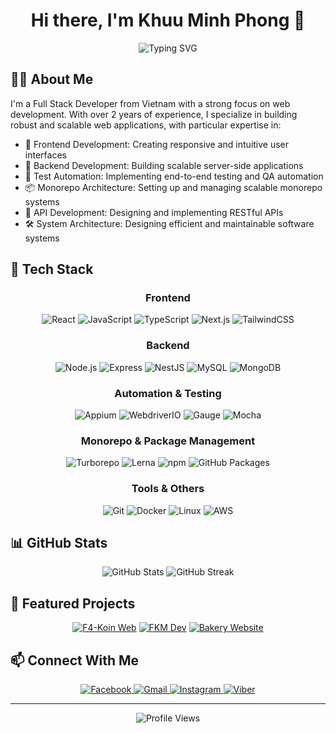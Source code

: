 <h1 align="center">Hi there, I'm Khuu Minh Phong 👋</h1>

<div align="center">
  <img src="https://readme-typing-svg.demolab.com?font=Fira+Code&weight=600&size=22&pause=1000&color=6AD7F7&center=true&vCenter=true&width=435&lines=Full+Stack+Developer;Frontend+Specialist;Backend+Engineer" alt="Typing SVG" />
</div>

## 👨‍💻 About Me

I'm a Full Stack Developer from Vietnam with a strong focus on web development. With over 2 years of experience, I specialize in building robust and scalable web applications, with particular expertise in:

- 🎨 Frontend Development: Creating responsive and intuitive user interfaces
- 🔧 Backend Development: Building scalable server-side applications
- 🤖 Test Automation: Implementing end-to-end testing and QA automation
- 📦 Monorepo Architecture: Setting up and managing scalable monorepo systems
- 🔐 API Development: Designing and implementing RESTful APIs
- 🛠️ System Architecture: Designing efficient and maintainable software systems

## 🚀 Tech Stack

<div align="center">

### Frontend

![React](https://img.shields.io/badge/-React-61DAFB?style=for-the-badge&logo=react&logoColor=black)
![JavaScript](https://img.shields.io/badge/-JavaScript-F7DF1E?style=for-the-badge&logo=javascript&logoColor=black)
![TypeScript](https://img.shields.io/badge/-TypeScript-3178C6?style=for-the-badge&logo=typescript&logoColor=white)
![Next.js](https://img.shields.io/badge/-Next.js-000000?style=for-the-badge&logo=next.js&logoColor=white)
![TailwindCSS](https://img.shields.io/badge/-TailwindCSS-38B2AC?style=for-the-badge&logo=tailwind-css&logoColor=white)

### Backend

![Node.js](https://img.shields.io/badge/-Node.js-339933?style=for-the-badge&logo=node.js&logoColor=white)
![Express](https://img.shields.io/badge/-Express-000000?style=for-the-badge&logo=express&logoColor=white)
![NestJS](https://img.shields.io/badge/-NestJS-E0234E?style=for-the-badge&logo=nestjs&logoColor=white)
![MySQL](https://img.shields.io/badge/-MySQL-4479A1?style=for-the-badge&logo=mysql&logoColor=white)
![MongoDB](https://img.shields.io/badge/-MongoDB-47A248?style=for-the-badge&logo=mongodb&logoColor=white)

### Automation & Testing

![Appium](https://img.shields.io/badge/-Appium-662D91?style=for-the-badge&logo=appium&logoColor=white)
![WebdriverIO](https://img.shields.io/badge/-WebdriverIO-EA5906?style=for-the-badge&logo=webdriverio&logoColor=white)
![Gauge](https://img.shields.io/badge/-Gauge-1B1F23?style=for-the-badge&logo=gauge&logoColor=white)
![Mocha](https://img.shields.io/badge/-Mocha-8D6748?style=for-the-badge&logo=mocha&logoColor=white)

### Monorepo & Package Management

![Turborepo](https://img.shields.io/badge/-Turborepo-000000?style=for-the-badge&logo=turborepo&logoColor=white)
![Lerna](https://img.shields.io/badge/-Lerna-9333EA?style=for-the-badge&logo=lerna&logoColor=white)
![npm](https://img.shields.io/badge/-npm-CB3837?style=for-the-badge&logo=npm&logoColor=white)
![GitHub Packages](https://img.shields.io/badge/-GitHub_Packages-181717?style=for-the-badge&logo=github&logoColor=white)

### Tools & Others

![Git](https://img.shields.io/badge/-Git-F05032?style=for-the-badge&logo=git&logoColor=white)
![Docker](https://img.shields.io/badge/-Docker-2496ED?style=for-the-badge&logo=docker&logoColor=white)
![Linux](https://img.shields.io/badge/-Linux-FCC624?style=for-the-badge&logo=linux&logoColor=black)
![AWS](https://img.shields.io/badge/-AWS-232F3E?style=for-the-badge&logo=amazon-aws&logoColor=white)

</div>

## 📊 GitHub Stats

<div align="center">
  <img src="https://github-readme-stats.vercel.app/api?username=phongkhuu115&show_icons=true&theme=tokyonight" alt="GitHub Stats" />
  <img src="https://github-readme-streak-stats.herokuapp.com/?user=phongkhuu115&theme=tokyonight" alt="GitHub Streak" />
</div>

## 🎯 Featured Projects

<div align="center">

[![F4-Koin Web](https://github-readme-stats.vercel.app/api/pin/?username=phongkhuu115&repo=F4-Koin_Web&theme=tokyonight)](https://github.com/phongkhuu115/F4-Koin_Web)
[![FKM Dev](https://github-readme-stats.vercel.app/api/pin/?username=phongkhuu115&repo=fkm-dev&theme=tokyonight)](https://github.com/phongkhuu115/fkm-dev)
[![Bakery Website](https://github-readme-stats.vercel.app/api/pin/?username=phongkhuu115&repo=BakeryWebsiteDemo&theme=tokyonight)](https://github.com/phongkhuu115/BakeryWebsiteDemo)

</div>

## 📫 Connect With Me

<div align="center">
  <a href="https://www.facebook.com/profile.php?id=100012597317849">
    <img src="https://img.shields.io/badge/-Facebook-1877F2?style=for-the-badge&logo=facebook&logoColor=white" alt="Facebook"/>
  </a>
  <a href="mailto:phongkhuu115@gmail.com">
    <img src="https://img.shields.io/badge/-Gmail-EA4335?style=for-the-badge&logo=gmail&logoColor=white" alt="Gmail"/>
  </a>
  <a href="https://www.instagram.com/phong.km115/">
    <img src="https://img.shields.io/badge/-Instagram-E4405F?style=for-the-badge&logo=instagram&logoColor=white" alt="Instagram"/>
  </a>
  <a href="tel:+84937001063">
    <img src="https://img.shields.io/badge/-Viber-7360F2?style=for-the-badge&logo=viber&logoColor=white" alt="Viber"/>
  </a>
</div>

---

<div align="center">
  <img src="https://komarev.com/ghpvc/?username=phongkhuu115&color=blueviolet&style=for-the-badge" alt="Profile Views" />
</div>
